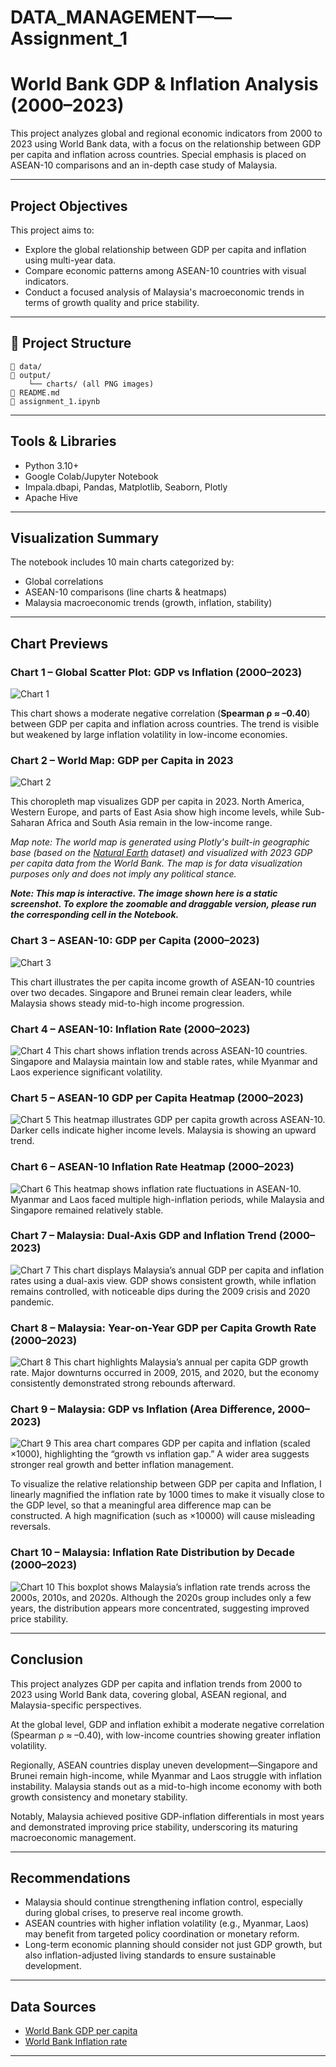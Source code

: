 # DATA_MANAGEMENT——Assignment_1

# World Bank GDP & Inflation Analysis (2000–2023)

This project analyzes global and regional economic indicators from 2000 to 2023 using World Bank data, with a focus on the relationship between GDP per capita and inflation across countries. Special emphasis is placed on ASEAN-10 comparisons and an in-depth case study of Malaysia.

---
## Project Objectives

This project aims to:

- Explore the global relationship between GDP per capita and inflation using multi-year data.
- Compare economic patterns among ASEAN-10 countries with visual indicators.
- Conduct a focused analysis of Malaysia's macroeconomic trends in terms of growth quality and price stability.


---

## 📁 Project Structure

```
📁 data/
📁 output/
    └── charts/ (all PNG images)
📄 README.md
📄 assignment_1.ipynb
```

---

##  Tools & Libraries

- Python 3.10+
- Google Colab/Jupyter Notebook
- Impala.dbapi, Pandas, Matplotlib, Seaborn, Plotly
- Apache Hive
---

##  Visualization Summary

The notebook includes 10 main charts categorized by:
- Global correlations
- ASEAN-10 comparisons (line charts & heatmaps)
- Malaysia macroeconomic trends (growth, inflation, stability)

---

##  Chart Previews

### Chart 1 – Global Scatter Plot: GDP vs Inflation (2000–2023)
![Chart 1](output/charts/Global_Scatter_Plot_2000-2023.png)

 This chart shows a moderate negative correlation (**Spearman ρ ≈ –0.40**) between GDP per capita and inflation across countries. The trend is visible but weakened by large inflation volatility in low-income economies.

 
### Chart 2 – World Map: GDP per Capita in 2023
![Chart 2](output/charts/GDP_per_Capita_in_2023.png)

 This choropleth map visualizes GDP per capita in 2023. North America, Western Europe, and parts of East Asia show high income levels, while Sub-Saharan Africa and South Asia remain in the low-income range.  

*Map note: The world map is generated using Plotly's built-in geographic base (based on the [Natural Earth](https://www.naturalearthdata.com/) dataset) and visualized with 2023 GDP per capita data from the World Bank. The map is for data visualization purposes only and does not imply any political stance.*

 ***Note: This map is interactive. The image shown here is a static screenshot. To explore the zoomable and draggable version, please run the corresponding cell in the Notebook.***


### Chart 3 – ASEAN-10: GDP per Capita (2000–2023)
![Chart 3](output/charts/ASEAN-10_GDP_per_Capita_2000–2023.png)

 This chart illustrates the per capita income growth of ASEAN-10 countries over two decades. Singapore and Brunei remain clear leaders, while Malaysia shows steady mid-to-high income progression.

### Chart 4 – ASEAN-10: Inflation Rate (2000–2023)
![Chart 4](output/charts/ASEAN-10_Inflation_Rate_2000–2023.png)
 This chart shows inflation trends across ASEAN-10 countries. Singapore and Malaysia maintain low and stable rates, while Myanmar and Laos experience significant volatility.
 
### Chart 5 – ASEAN-10 GDP per Capita Heatmap (2000–2023)
![Chart 5](output/charts/GDP_Heatmap.png)
 This heatmap illustrates GDP per capita growth across ASEAN-10. Darker cells indicate higher income levels. Malaysia is showing an upward trend.

### Chart 6 – ASEAN-10 Inflation Rate Heatmap (2000–2023)
![Chart 6](output/charts/Inflation_Heatmap.png)
 This heatmap shows inflation rate fluctuations in ASEAN-10. Myanmar and Laos faced multiple high-inflation periods, while Malaysia and Singapore remained relatively stable.

### Chart 7 – Malaysia: Dual-Axis GDP and Inflation Trend (2000–2023)
![Chart 7](output/charts/Malaysia_GDP_vs_Inflation.png)
 This chart displays Malaysia’s annual GDP per capita and inflation rates using a dual-axis view. GDP shows consistent growth, while inflation remains controlled, with noticeable dips during the 2009 crisis and 2020 pandemic.

### Chart 8 – Malaysia: Year-on-Year GDP per Capita Growth Rate (2000–2023)
![Chart 8](output/charts/Malaysia_Year-on-Year_GDP_per_Capita_Growth_Rate.png)
This chart highlights Malaysia’s annual per capita GDP growth rate. Major downturns occurred in 2009, 2015, and 2020, but the economy consistently demonstrated strong rebounds afterward.

### Chart 9 – Malaysia: GDP vs Inflation (Area Difference, 2000–2023)
![Chart 9](output/charts/Malaysia_GDP_vs_Inflation_(Scaled_Area_Difference).png)
 This area chart compares GDP per capita and inflation (scaled ×1000), highlighting the “growth vs inflation gap.” A wider area suggests stronger real growth and better inflation management.

 To visualize the relative relationship between GDP per capita and Inflation, I linearly magnified the inflation rate by 1000 times to make it visually close to the GDP level, so that a meaningful area difference map can be constructed. A high magnification (such as ×10000) will cause misleading reversals.

### Chart 10 – Malaysia: Inflation Rate Distribution by Decade (2000–2023)
![Chart 10](output/charts/Inflation_Rate_Distribution_by_Decade.png)
This boxplot shows Malaysia’s inflation rate trends across the 2000s, 2010s, and 2020s. Although the 2020s group includes only a few years, the distribution appears more concentrated, suggesting improved price stability.


---

##  Conclusion

This project analyzes GDP per capita and inflation trends from 2000 to 2023 using World Bank data, covering global, ASEAN regional, and Malaysia-specific perspectives.

At the global level, GDP and inflation exhibit a moderate negative correlation (Spearman ρ ≈ –0.40), with low-income countries showing greater inflation volatility.

Regionally, ASEAN countries display uneven development—Singapore and Brunei remain high-income, while Myanmar and Laos struggle with inflation instability. Malaysia stands out as a mid-to-high income economy with both growth consistency and monetary stability.

Notably, Malaysia achieved positive GDP-inflation differentials in most years and demonstrated improving price stability, underscoring its maturing macroeconomic management.

---

##  Recommendations

- Malaysia should continue strengthening inflation control, especially during global crises, to preserve real income growth.
- ASEAN countries with higher inflation volatility (e.g., Myanmar, Laos) may benefit from targeted policy coordination or monetary reform.
- Long-term economic planning should consider not just GDP growth, but also inflation-adjusted living standards to ensure sustainable development.


---
##  Data Sources

- [World Bank GDP per capita](https://data.worldbank.org/indicator/NY.GDP.PCAP.CD)
- [World Bank Inflation rate](https://data.worldbank.org/indicator/FP.CPI.TOTL.ZG)

---

